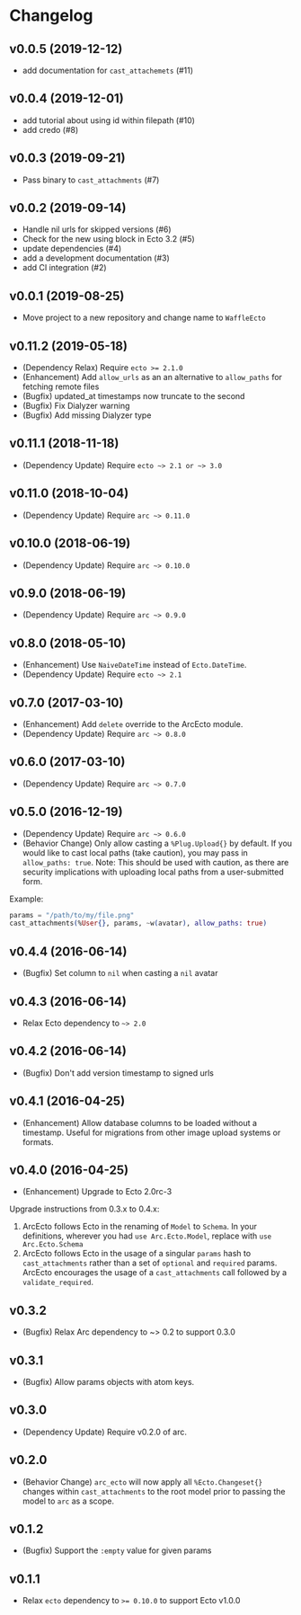 # Changelog

## v0.0.5 (2019-12-12)
  * add documentation for `cast_attachemets` (#11)

## v0.0.4 (2019-12-01)
  * add tutorial about using id within filepath (#10)
  * add credo (#8)

## v0.0.3 (2019-09-21)
  * Pass binary to `cast_attachments` (#7)

## v0.0.2 (2019-09-14)
  * Handle nil urls for skipped versions (#6)
  * Check for the new using block in Ecto 3.2 (#5)
  * update dependencies (#4)
  * add a development documentation (#3)
  * add CI integration (#2)

## v0.0.1 (2019-08-25)
  * Move project to a new repository and change name to `WaffleEcto`

## v0.11.2 (2019-05-18)
* (Dependency Relax) Require `ecto >= 2.1.0`
* (Enhancement) Add `allow_urls` as an an alternative to `allow_paths` for fetching remote files
* (Bugfix) updated_at timestamps now truncate to the second
* (Bugfix) Fix Dialyzer warning
* (Bugfix) Add missing Dialyzer type

## v0.11.1 (2018-11-18)
* (Dependency Update) Require `ecto ~> 2.1 or ~> 3.0`

## v0.11.0 (2018-10-04)
* (Dependency Update) Require `arc ~> 0.11.0`

## v0.10.0 (2018-06-19)
* (Dependency Update) Require `arc ~> 0.10.0`

## v0.9.0 (2018-06-19)
* (Dependency Update) Require `arc ~> 0.9.0`

## v0.8.0 (2018-05-10)
* (Enhancement) Use `NaiveDateTime` instead of `Ecto.DateTime`.
* (Dependency Update) Require `ecto ~> 2.1`

## v0.7.0 (2017-03-10)
* (Enhancement) Add `delete` override to the ArcEcto module.
* (Dependency Update) Require `arc ~> 0.8.0`

## v0.6.0 (2017-03-10)
* (Dependency Update) Require `arc ~> 0.7.0`

## v0.5.0 (2016-12-19)
* (Dependency Update) Require `arc ~> 0.6.0`
* (Behavior Change) Only allow casting a `%Plug.Upload{}` by default.  If you would like to cast local paths (take caution), you may pass in `allow_paths: true`.  Note: This should be used with caution, as there are security implications with uploading local paths from a user-submitted form.

Example:

```elixir
params = "/path/to/my/file.png"
cast_attachments(%User{}, params, ~w(avatar), allow_paths: true)
```

## v0.4.4 (2016-06-14)
* (Bugfix) Set column to `nil` when casting a `nil` avatar

## v0.4.3 (2016-06-14)
* Relax Ecto dependency to `~> 2.0`

## v0.4.2 (2016-06-14)
* (Bugfix) Don't add version timestamp to signed urls

## v0.4.1 (2016-04-25)
* (Enhancement) Allow database columns to be loaded without a timestamp. Useful for migrations from other image upload systems or formats.

## v0.4.0 (2016-04-25)
* (Enhancement) Upgrade to Ecto 2.0rc-3

Upgrade instructions from 0.3.x to 0.4.x:

1. ArcEcto follows Ecto in the renaming of `Model` to `Schema`.  In your definitions, wherever you had `use Arc.Ecto.Model`, replace with `use Arc.Ecto.Schema`
2. ArcEcto follows Ecto in the usage of a singular `params` hash to `cast_attachments` rather than a set of `optional` and `required` params.  ArcEcto encourages the usage of a `cast_attachments` call followed by a `validate_required`.


## v0.3.2
* (Bugfix) Relax Arc dependency to ~> 0.2 to support 0.3.0

## v0.3.1
* (Bugfix) Allow params objects with atom keys.

## v0.3.0
* (Dependency Update) Require v0.2.0 of arc.

## v0.2.0

* (Behavior Change) `arc_ecto` will now apply all `%Ecto.Changeset{}` changes within `cast_attachments` to the root model prior to passing the model to `arc` as a scope.

## v0.1.2

* (Bugfix) Support the `:empty` value for given params

## v0.1.1

* Relax `ecto` dependency to `>= 0.10.0` to support Ecto v1.0.0
